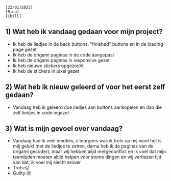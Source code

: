 `[22/01/2025]`  
`[Rina]`  
`[Chill]`

## 1) Wat heb ik vandaag gedaan voor mijn project?

- Ik heb de liedjes in de back buttons, "finished" buttons en in de loading page gezet
- Ik heb de origami paginas in de code aangepast
- Ik heb de origami paginas in responsive gezet
- Ik heb nieuwe stickers opgezocht
- Ik heb de stickers in pixel gezet

## 2) Wat heb ik nieuw geleerd of voor het eerst zelf gedaan?

- Vandaag heb ik geleerd doe liedjes aan buttons aankopelen en dan die zelf liedjes in code ingezet

## 3) Wat is mijn gevoel over vandaag?

- Vandaag had ik veel emoties, s'morgens was ik trots op mij want het is mijj gelukt met de liedjes te zetten,
  darna heb ik de paginas van de origami gecodert, maar wij hebben alijd mergeconflict en ik voel dat mijn teamleden
  moeten altijd helpen voor stome dingen en wij verliezen tijd van dat, ik voel mij slecht erover
- Trots:😌
- Guilty:😥
